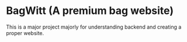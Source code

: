 # BagWitt (A premium bag website)

This is a major project majorly for understanding backend and creating a proper website.